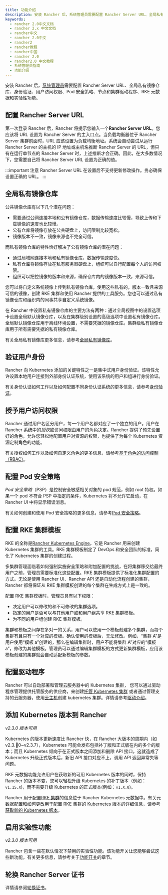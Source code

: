 ```yaml
---
title: 功能介绍
description: 安装 Rancher 后，系统管理员需要配置 Rancher Server URL、全局私有镜像仓库、身份验证、用户访问权限、Pod 安全策略、节点和集群驱动程序、RKE 元数据和实验性功能。第一次登录 Rancher 后，Rancher 将提示您输入一个Rancher Server URL。您应该将 URL 设置为 Rancher Server 的主入口点。当负载均衡器位于 Rancher Server 集群前面时，URL 应该设置为负载均衡地址。系统将自动尝试从运行 Rancher Server 的主机的 IP 地址或主机名推断 Rancher Server 的 URL。但只有在运行单个节点的 Rancher Server 安装时才，上述推断才正确。因此，在大多数情况下，您需要自己将 Rancher Server URL 设置为正确的值。
keywords:
  - rancher 2.0中文文档
  - rancher 2.x 中文文档
  - rancher中文
  - rancher 2.0中文
  - rancher2
  - rancher教程
  - rancher中国
  - rancher 2.0
  - rancher2.0 中文教程
  - 系统管理员指南
  - 功能介绍
---
```


安装 Rancher 后，[系统管理员](/docs/rancher2/admin-settings/rbac/global-permissions/_index)需要配置 Rancher Server URL、全局私有镜像仓库、身份验证、用户访问权限、Pod 安全策略、节点和集群驱动程序、RKE 元数据和实验性功能。

## 配置 Rancher Server URL

第一次登录 Rancher 后，Rancher 将提示您输入一个**Rancher Server URL**。您应该将 URL 设置为 Rancher Server 的主入口点。当负载均衡器位于 Rancher Server 集群前面时，URL 应该设置为负载均衡地址。系统会自动尝试从运行 Rancher Server 的主机的 IP 地址或主机名推断 Rancher Server 的 URL，但只有在运行单节点的 Rancher Server 时，上述推断才会正确。因此，在大多数情况下，您需要自己将 Rancher Server URL 设置为正确的值。

:::important 注意
Rancher Server URL 在设置后不支持更新修改操作。务必确保设置正确的 URL。
:::

## 全局私有镜像仓库

公共镜像仓库有以下几个潜在问题：

- 需要通过公网连接本地和公有镜像仓库，数据传输速度比较慢，导致上传和下载镜像的速度也比较慢。
- 公有仓库将镜像存放在公共硬盘上，访问限制比较宽松。
- 镜像版本不一致，镜像来源也不完全可信。

而私有镜像仓库的特性恰好解决了公有镜像仓库的潜在问题：

- 通过局域网连接本地和私有镜像仓库，数据传输速度快。
- 私有仓库将镜像存放在私有服务器硬盘上，组织可以自行配置每个人的访问权限。
- 组织可以把控镜像的版本和来源，确保仓库内的镜像版本一致，来源可信。

您可以将自定义系统镜像上传到私有镜像仓库，使用这些私有的，版本一致且来源可信的镜像，创建 RKE 集群和使用 Rancher 提供的工具服务。您也可以通过私有镜像仓库和组织内的同事共享自定义系统镜像。

在 Rancher 中设置私有镜像仓库的主要方法有两种：通过全局视图中的设置选项卡设置全局默认镜像仓库，以及在集群级别设置的高级选项中设置私有镜像仓库。全局默认镜像仓库用于离线环境设置，不需要凭据的镜像仓库。集群级私有镜像仓库用于所有需要凭据的私有镜像仓库。

有关全局私有镜像库更多信息，请参考[全局私有镜像库](/docs/rancher2/admin-settings/config-private-registry/_index)。

## 验证用户身份

Rancher 向 Kubernetes 添加的关键特性之一是集中式用户身份验证。该特性允许设置本地用户连接到外部身份认证系统，使用该系统的用户和组进行身份验证。

有关身份认证如何工作以及如何配置不同身份认证系统的更多信息，请参考[身份验证](/docs/rancher2/admin-settings/authentication/_index)。

## 授予用户访问权限

Rancher 通过用户名区分用户，每一个用户名都对应了一个独立的用户。用户在 Rancher 系统中的*授权*或访问权限由用户的角色决定。Rancher 提供了预先设置好的角色，允许您轻松地配置用户对资源的权限，也提供了为每个 Kubernetes 资源定制角色的功能。

有关授权如何工作以及如何自定义角色的更多信息，请参考[基于角色的访问控制（RBAC）](/docs/rancher2/admin-settings/rbac/_index)。

## 配置 Pod 安全策略

_Pod 安全策略_（PSP）是控制安全敏感相关对象的 pod 规范，例如 root 特权。如果一个 pod 不符合 PSP 中指定的条件，Kubernetes 将不允许它启动，在 Rancher UI 中将显示错误消息。

有关如何创建和使用 Pod 安全策略的更多信息，请参考[Pod 安全策略](/docs/rancher2/admin-settings/pod-security-policies/_index)。

## 配置 RKE 集群模板

RKE 的全称是[Rancher Kubernetes Engine](/docs/rke/_index)，它是 Rancher 用来创建 Kubernetes 集群的工具。RKE 集群模板制定了 DevOps 和安全团队的标准，简化了 Kubernetes 集群的创建过程。

多集群管理面临着如何强制实施安全策略和附加配置的挑战，在将集群移交给最终用户之前，管理员需要标准化这些配置。RKE 集群模板提供了标准化集群配置的方式。无论是使用 Rancher UI、Rancher API 还是自动化流程创建的集群，Rancher 都将保证从 RKE 集群模板创建的每个集群在生成方式上是一致的。

配置 RKE 集群模板时，管理员具有以下权限：

- 决定用户可以修改的和不可修改的集群选项。
- 指定的用户是否可以与其他用户或和用户组共享 RKE 集群模板。
- 为不同的用户组创建 RKE 集群模板。

集群和模板之间存在多对一的关系，用户可以使用一个模板创建多个集群，而每个集群有且只有一个对应的模板。确认使用的模板后，无法修改。例如，“集群 A”是用户使用“模板 a”创建的，那么在编辑集群时，用户不能将集群 A”对应的“模板 a”，修改为其他模板。管理员可以通过编辑集群模板的方式更新集群模板，应用该模板创建的集群就会自动适配新模板的参数。

## 配置驱动程序

Rancher 可以自动部署和管理云服务器中的 Kubernetes 集群， 您可以通过驱动程序管理提供托管服务的供应商，来创建[托管 Kubernetes 集群](/docs/rancher2/cluster-provisioning/hosted-kubernetes-clusters/_index) 或者通过管理支持的云服务器，使用[云主机](/docs/rancher2/cluster-provisioning/rke-clusters/node-pools/_index)创建 kubernetes 集群。详情请参考[驱动介绍](/docs/rancher2/admin-settings/drivers/_index)。

## 添加 Kubernetes 版本到 Rancher

_v2.3.0 版本可用_

Kubernetes 的版本更新速度比 Rancher 快，在 Rancher 大版本的周期内（如 v2.3.0~v2.3.7），Kubernetes 可能会发布包括补丁版和正式版在内的多个的版本；而且 Kubernetes 倾向于在正式版本之间添加和删除 API 接口，这就造成了 Kubernetes 升级正式版本后，新旧 API 接口对应不上，调用 API 返回异常失等问题。

RKE 元数据功能允许用户在获取新的可用 Kubernetes 版本的同时，保持 Rancher 的版本不变，您可以轻松升级 Kubernetes 的补丁版本（例如：`v1.15.X`)，而不需要升级 Kubernetes 的正式版本(例如：`v1.X.0`)。

Rancher 用于配置[RKE 集群](/docs/rancher2/cluster-provisioning/rke-clusters/_index)的信息位于 Rancher Kubernetes 元数据中。有关元数据配置和如何更改用于配置 RKE 集群的 Kubernetes 版本的详细信息，请参考[获取新的 Kubernetes 版本](/docs/rancher2/admin-settings/k8s-metadata/_index)。

## 启用实验性功能

_v2.3.0 版本可用_

Rancher 包含一些在默认情况下禁用的实验性功能。该功能开关让您能够尝试这些新功能。有关更多信息，请参考关于[功能开关](/docs/rancher2/installation_new/options/feature-flags/_index)的章节。

## 轮换 Rancher Server 证书

详情请参阅[轮换证书](/docs/rancher2/cluster-admin/certificate-rotation/_index)。
